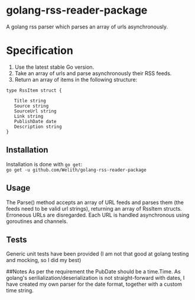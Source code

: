 # golang-rss-reader-package
A golang rss parser which parses an array of urls asynchronously.

# Specification
1. Use the latest stable Go version.
2. Take an array of urls and parse asynchronously their RSS feeds.
3. Return an array of items in the following structure:
```
type RssItem struct {

   Title string
   Source string
   SourceUrl string
   Link string
   PublishDate date
   Description string
}
```

## Installation
Installation is done with `go get`: <br>
`go get -u github.com/Welith/golang-rss-reader-package`

## Usage
The Parse() method accepts an array of URL feeds and parses them (the feeds need to be valid url strings), returning an array of RssItem structs. Erroneous URLs are disregarded. Each URL is handled asynchronous using goroutines and channels.

## Tests
Generic unit tests have been provided (I am not that good at golang testing and mocking, so I did my best)

##Notes
As per the requirement the PubDate should be a time.Time. As golang's serilialization/deserialization is not straight-forward with dates, I have created my own parser for the date format, together with a custom time string.
